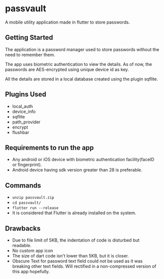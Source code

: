 # passvault

A mobile utility application made in flutter to store passwords.

## Getting Started
  
The application is a password manager used to store passwords without the need to remember them.
 
The app uses biometric authentication to view the details. As of now, the passwords are AES-encrypted using unique device id as key.

All the details are stored in a local database created using the plugin sqflite.

## Plugins Used

- local_auth
- device_info
- sqflite
- path_provider
- encrypt
- flushbar

## Requirements to run the app

- Any android or iOS device with biometric authentication facility(faceID or fingerprint).
- Android device having sdk version greater than 28 is preferable.

## Commands

- `unzip passvault.zip`
- `cd passvault/`
- `flutter run --release`
- It is considered that Flutter is already installed on the system.

## Drawbacks

- Due to file limit of 5KB, the indentation of code is disturbed but readable.
- No custom app icon
- The size of dart code isn't lower than 5KB, but it is closer.
- Obscure Text for password text field could not be used as it was breaking other text fields. Will rectified in a non-compressed version of this app hopefully.